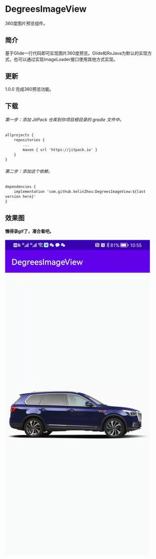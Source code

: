# DegreesImageView
360度图片预览组件。

## 简介
基于Glide一行代码即可实现图片360度预览。Glide和RxJava为默认的实现方式，也可以通过实现ImageLoader接口使用其他方式实现。

## 更新
1.0.0 完成360预览功能。

## 下载
###### 第一步：添加 JitPack 仓库到你项目根目录的 gradle 文件中。
```
allprojects {
    repositories {
        ...
        maven { url 'https://jitpack.io' }
    }
}
```
###### 第二步：添加这个依赖。
```
dependencies {
    implementation 'com.github.kelinZhou:DegreesImageView:${last version here}'
}
```

## 效果图
#### 懒得录gif了，凑合看吧。
![静态预览](materials/preview.jpg)
